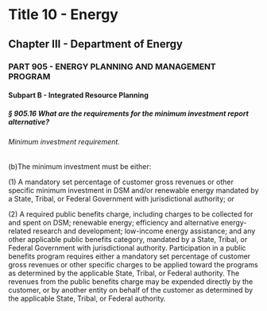 
# Title 10 - Energy
## Chapter III - Department of Energy
### PART 905 - ENERGY PLANNING AND MANAGEMENT PROGRAM
#### Subpart B - Integrated Resource Planning
##### § 905.16 What are the requirements for the minimum investment report alternative?
###### Minimum investment requirement.

(b)The minimum investment must be either:

(1) A mandatory set percentage of customer gross revenues or other specific minimum investment in DSM and/or renewable energy mandated by a State, Tribal, or Federal Government with jurisdictional authority; or

(2) A required public benefits charge, including charges to be collected for and spent on DSM; renewable energy; efficiency and alternative energy-related research and development; low-income energy assistance; and any other applicable public benefits category, mandated by a State, Tribal, or Federal Government with jurisdictional authority. Participation in a public benefits program requires either a mandatory set percentage of customer gross revenues or other specific charges to be applied toward the programs as determined by the applicable State, Tribal, or Federal authority. The revenues from the public benefits charge may be expended directly by the customer, or by another entity on behalf of the customer as determined by the applicable State, Tribal, or Federal authority.
